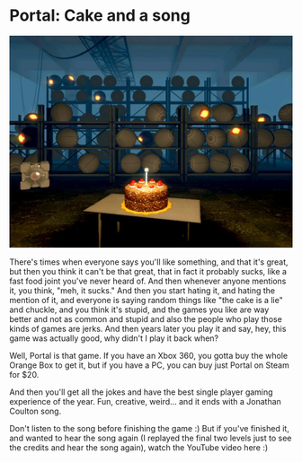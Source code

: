 # Portal: Cake and a song

![](../uploads/2007/11/cake.jpg)



There's times when everyone says you'll like something, and that it's great, but then you think it can't be that great, that in fact it probably sucks, like a fast food joint you've never heard of. And then whenever anyone mentions it, you think, "meh, it sucks." And then you start hating it, and hating the mention of it, and everyone is saying random things like "the cake is a lie" and chuckle, and you think it's stupid, and the games you like are way better and not as common and stupid and also the people who play those kinds of games are jerks. And then years later you play it and say, hey, this game was actually good, why didn't I play it back when?

Well, Portal is that game. If you have an Xbox 360, you gotta buy the whole Orange Box to get it, but if you have a PC, you can buy just Portal on Steam for $20.

And then you'll get all the jokes and have the best single player gaming experience of the year. Fun, creative, weird... and it ends with a Jonathan Coulton song.

Don't listen to the song before finishing the game :) But if you've finished it, and wanted to hear the song again (I replayed the final two levels just to see the credits and hear the song again), watch the YouTube video here :)



